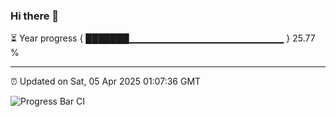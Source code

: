 ### Hi there 👋

⏳ Year progress { ███████▁▁▁▁▁▁▁▁▁▁▁▁▁▁▁▁▁▁▁▁▁▁▁ } 25.77 %

---

⏰ Updated on Sat, 05 Apr 2025 01:07:36 GMT

![Progress Bar CI](https://github.com/liununu/liununu/workflows/Progress%20Bar%20CI/badge.svg)
